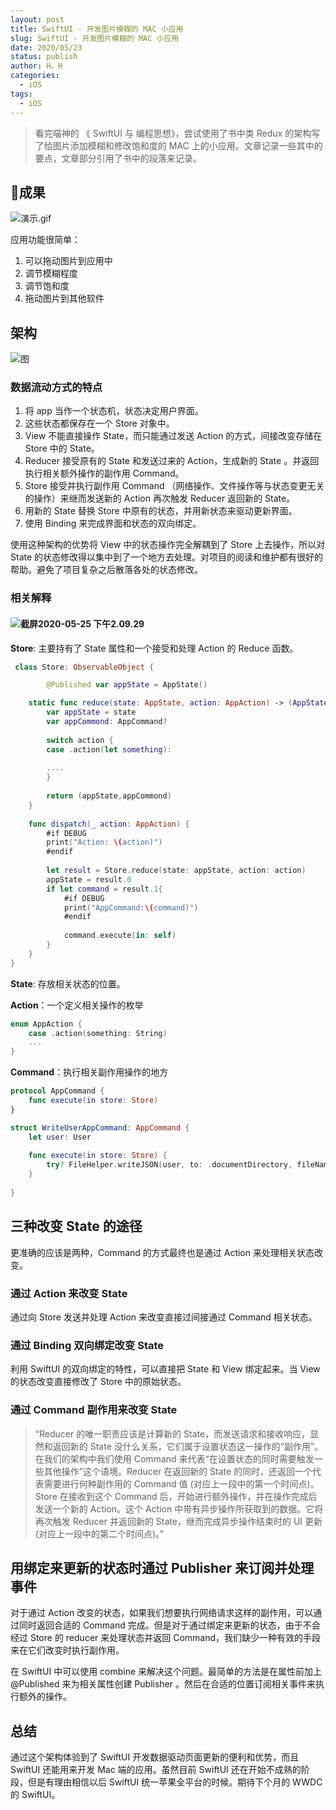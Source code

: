 ```yaml
---
layout: post
title: SwiftUI - 开发图片模糊的 MAC 小应用
slug: SwiftUI - 开发图片模糊的 MAC 小应用
date: 2020/05/23
status: publish
author: H。H
categories: 
  - iOS
tags:
  - iOS
---
```


> 看完喵神的 《 SwiftUI 与 编程思想》，尝试使用了书中类 Redux 的架构写了给图片添加模糊和修改饱和度的 MAC 上的小应用。文章记录一些其中的要点，文章部分引用了书中的段落来记录。

## 🌠成果

![演示.gif](https://cdn.jsdelivr.net/gh/linsyorozuya/Pics@master/uPic/2020-05-25%2000-30-47.2020-05-25%2000_34_42.gif)

应用功能很简单：

1. 可以拖动图片到应用中
2. 调节模糊程度
3. 调节饱和度
4. 拖动图片到其他软件

## 架构

![图](https://cdn.jsdelivr.net/gh/linsyorozuya/Pics@master/uPic/截屏2020-05-25%20下午2.21.32.png)

### 数据流动方式的特点

1. 将 app 当作一个状态机，状态决定用户界面。
2. 这些状态都保存在一个 Store 对象中。
3. View 不能直接操作 State，而只能通过发送 Action 的方式，间接改变存储在 Store 中的 State。
4. Reducer 接受原有的 State 和发送过来的 Action，生成新的 State 。并返回执行相关额外操作的副作用 Command。
5. Store 接受并执行副作用 Command （网络操作、文件操作等与状态变更无关的操作）来继而发送新的 Action 再次触发 Reducer 返回新的 State。
6. 用新的 State 替换 Store 中原有的状态，并用新状态来驱动更新界面。
7. 使用 Binding 来完成界面和状态的双向绑定。

使用这种架构的优势将 View 中的状态操作完全解耦到了 Store 上去操作，所以对 State 的状态修改得以集中到了一个地方去处理。对项目的阅读和维护都有很好的帮助。避免了项目复杂之后散落各处的状态修改。

### 相关解释

#### ![截屏2020-05-25 下午2.09.29](https://cdn.jsdelivr.net/gh/linsyorozuya/Pics@master/uPic/截屏2020-05-25%20下午2.09.29.png)

**Store**: 主要持有了 State 属性和一个接受和处理 Action 的 Reduce 函数。

```swift
 class Store: ObservableObject {

 		@Published var appState = AppState()

    static func reduce(state: AppState, action: AppAction) -> (AppState, AppCommand?) {
        var appState = state
        var appCommond: AppCommand?
        
        switch action {
        case .action(let something):
 
        ....
        }
        
        return (appState,appCommond)
    }
    
    func dispatch(_ action: AppAction) {
        #if DEBUG
        print("Action: \(action)")
        #endif
        
        let result = Store.reduce(state: appState, action: action)
        appState = result.0
        if let command = result.1{
            #if DEBUG
            print("AppCommand:\(command)")
            #endif
            
            command.execute(in: self)
        }
    }
}
```

**State**: 存放相关状态的位置。

**Action**：一个定义相关操作的枚举

```swift
enum AppAction {
    case .action(something: String)
    ...
}
```

**Command**：执行相关副作用操作的地方

```swift
protocol AppCommand {
    func execute(in store: Store)
}

struct WriteUserAppCommand: AppCommand {
    let user: User
    
    func execute(in store: Store) {
        try? FileHelper.writeJSON(user, to: .documentDirectory, fileName: "user.json")
    }
    
}
```

## 三种改变 State 的途径

更准确的应该是两种，Command 的方式最终也是通过 Action 来处理相关状态改变。

### 通过 Action 来改变 State

通过向 Store 发送并处理 Action 来改变直接过间接通过 Command 相关状态。

### 通过 Binding 双向绑定改变 State

利用 SwiftUI 的双向绑定的特性，可以直接把 State 和 View 绑定起来。当 View 的状态改变直接修改了 Store 中的原始状态。

### 通过 Command 副作用来改变 State

> “Reducer 的唯一职责应该是计算新的 State，而发送请求和接收响应，显然和返回新的 State 没什么关系，它们属于设置状态这一操作的“副作用”。在我们的架构中我们使用 Command 来代表“在设置状态的同时需要触发一些其他操作”这个语境。Reducer 在返回新的 State 的同时，还返回一个代表需要进行何种副作用的 Command 值 (对应上一段中的第一个时间点)。Store 在接收到这个 Command 后，开始进行额外操作，并在操作完成后发送一个新的 Action。这个 Action 中带有异步操作所获取到的数据。它将再次触发 Reducer 并返回新的 State，继而完成异步操作结束时的 UI 更新 (对应上一段中的第二个时间点)。”
>

## 用绑定来更新的状态时通过 Publisher 来订阅并处理事件

对于通过 Action 改变的状态，如果我们想要执行网络请求这样的副作用，可以通过同时返回合适的 Command 完成。但是对于通过绑定来更新的状态，由于不会经过 Store 的 reducer 来处理状态并返回 Command，我们缺少一种有效的手段来在它们改变时执行副作用。

在 SwiftUI 中可以使用 combine 来解决这个问题。最简单的方法是在属性前加上 @Published 来为相关属性创建 Publisher 。然后在合适的位置订阅相关事件来执行额外的操作。

## 总结

通过这个架构体验到了 SwiftUI 开发数据驱动页面更新的便利和优势，而且 SwiftUI 还能用来开发 Mac 端的应用。虽然目前 SwiftUI 还在开始不成熟的阶段，但是有理由相信以后 SwiftUI 统一苹果全平台的时候。期待下个月的 WWDC 的 SwiftUI。